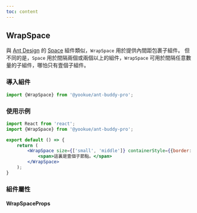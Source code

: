 ```yaml
---
toc: content
---
```


## WrapSpace

與 [Ant Design](https://ant.design/) 的 [Space](https://4x.ant.design/components/space/) 組件類似，`WrapSpace` 用於提供內間距包裹子組件。
但不同的是，`Space` 用於間隔兩個或兩個以上的組件，`WrapSpace` 可用於間隔任意數量的子組件，哪怕只有壹個子組件。

### 導入組件

```jsx | pure
import {WrapSpace} from '@yookue/ant-buddy-pro';
```

### 使用示例

```jsx
import React from 'react';
import {WrapSpace} from '@yookue/ant-buddy-pro';

export default () => {
    return (
        <WrapSpace size={['small', 'middle']} containerStyle={{border: '1px solid #f5f2f0'}}>
            <span>這裏是壹個子節點。</span>
        </WrapSpace>
    );
}
```

### 組件屬性

#### WrapSpaceProps

<API src="@/layout/WrapSpace/index.tsx" hideTitle></API>
